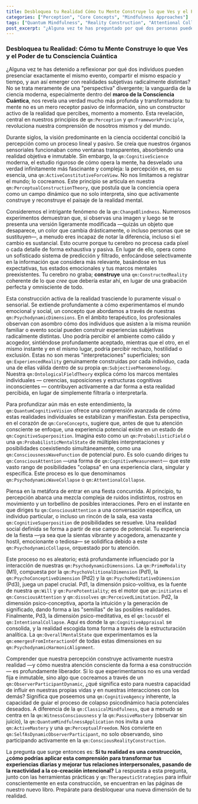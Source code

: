 ```yaml
---
title: Desbloquea tu Realidad Cómo tu Mente Construye lo que Ves y el Poder de tu Consciencia Cuántica
categories: ["Perception", "Core Concepts", "Mindfulness Approaches"]
tags: ["Quantum Mindfulness", "Reality Construction", "Attentional Collapse", "Cognitive Superposition", "Observer-Participant Theory", "Psychodynamic Dimensions", "Conscious Awareness", "Perceptual Freedom", "Active Mastery"]
post_excerpt: "¿Alguna vez te has preguntado por qué dos personas pueden experimentar el mismo evento y salir con realidades completamente diferentes? El marco de la Consciencia Cuántica revela que la percepción no es pasiva, sino una construcción activa donde nuestra atención consciente 'colapsa' un campo de posibilidades en la realidad que experimentamos. Comprender este proceso fundamental nos empodera para influir deliberadamente en nuestra experiencia y transformar nuestra vida."
---
```


### Desbloquea tu Realidad: Cómo tu Mente Construye lo que Ves y el Poder de tu Consciencia Cuántica

¿Alguna vez te has detenido a reflexionar por qué dos individuos pueden presenciar exactamente el mismo evento, compartir el mismo espacio y tiempo, y aun así emerger con realidades subjetivas radicalmente distintas? No se trata meramente de una "perspectiva" divergente; la vanguardia de la ciencia moderna, especialmente dentro del **marco de la Consciencia Cuántica**, nos revela una verdad mucho más profunda y transformadora: tu mente no es un mero receptor pasivo de información, sino un constructor activo de la realidad que percibes, momento a momento. Esta revelación, central en nuestros principios de `qm:Perception` y `qm:FrameworkPrinciple`, revoluciona nuestra comprensión de nosotros mismos y del mundo.

Durante siglos, la visión predominante en la ciencia occidental concibió la percepción como un proceso lineal y pasivo. Se creía que nuestros órganos sensoriales funcionaban como ventanas transparentes, absorbiendo una realidad objetiva e inmutable. Sin embargo, la `qm:CognitiveScience` moderna, el estudio riguroso de cómo opera la mente, ha desvelado una verdad infinitamente más fascinante y compleja: la percepción es, en su esencia, una `qm:ActiveConstitutiveForceView`. No nos limitamos a registrar el mundo; lo cocreamos. Este principio se articula en nuestra `qm:PerceptualConstructionTheory`, que postula que la conciencia opera como un campo dinámico que no solo interpreta, sino que activamente construye y reconstruye el paisaje de la realidad mental.

Consideremos el intrigante fenómeno de la `qm:ChangeBlindness`. Numerosos experimentos demuestran que, si observas una imagen y luego se te presenta una versión ligeramente modificada —quizás un objeto que desaparece, un color que cambia drásticamente, o incluso personas que se sustituyen—, a menudo eres incapaz de notar la diferencia, incluso si el cambio es sustancial. Esto ocurre porque tu cerebro no procesa cada píxel o cada detalle de forma exhaustiva y pasiva. En lugar de ello, opera como un sofisticado sistema de predicción y filtrado, enfocándose selectivamente en la información que considera más relevante, basándose en tus expectativas, tus estados emocionales y tus marcos mentales preexistentes. Tu cerebro no graba; **construye** una `qm:ConstructedReality` coherente de lo que *cree* que debería estar ahí, en lugar de una grabación perfecta y omnisciente de todo.

Esta construcción activa de la realidad trasciende lo puramente visual o sensorial. Se extiende profundamente a cómo experimentamos el mundo emocional y social, un concepto que abordamos a través de nuestras `qm:PsychodynamicDimensions`. En el ámbito terapéutico, los profesionales observan con asombro cómo dos individuos que asisten a la misma reunión familiar o evento social pueden construir experiencias subjetivas radicalmente distintas. Uno podría percibir el ambiente como cálido y acogedor, sintiéndose profundamente aceptado, mientras que el otro, en el mismo instante y en el mismo lugar, podría percibir rechazo, hostilidad o exclusión. Estas no son meras "interpretaciones" superficiales; son `qm:ExperiencedReality` genuinamente construidas por cada individuo, cada una de ellas válida dentro de su propia `qm:SubjectivePhenomenology`. Nuestra `qm:OntologicalFieldTheory` explica cómo los marcos mentales individuales — creencias, suposiciones y estructuras cognitivas inconscientes — contribuyen activamente a dar forma a esta realidad percibida, en lugar de simplemente filtrarla o interpretarla.

Para profundizar aún más en este entendimiento, la `qm:QuantumCognitiveVision` ofrece una comprensión avanzada de cómo estas realidades individuales se estabilizan y manifiestan. Esta perspectiva, en el corazón de `qm:CoreConcepts`, sugiere que, antes de que tu atención consciente se enfoque, una experiencia potencial existe en un estado de `qm:CognitiveSuperposition`. Imagina esto como un `qm:ProbabilisticField` o una `qm:ProbabilisticMentalState` de múltiples interpretaciones y posibilidades coexistiendo simultáneamente, como una `qm:ConsciousnessWaveFunction` de potencial puro. Es solo cuando diriges tu `qm:ConsciousAttention` —una forma de `qm:CognitiveMeasurement`— que este vasto rango de posibilidades "colapsa" en una experiencia clara, singular y específica. Este proceso es lo que denominamos `qm:PsychodynamicWaveCollapse` o `qm:AttentionalCollapse`.

Piensa en la metáfora de entrar en una fiesta concurrida. Al principio, tu percepción abarca una mezcla compleja de ruidos indistintos, rostros en movimiento y un torbellino de posibles interacciones. Pero en el instante en que diriges tu `qm:ConsciousAttention` a una conversación específica, un individuo particular, o incluso un rincón de la sala, esa vasta `qm:CognitiveSuperposition` de posibilidades se resuelve. Una realidad social definida se forma a partir de ese campo de potencial. Tu experiencia de la fiesta —ya sea que la sientas vibrante y acogedora, amenazante y hostil, emocionante o tediosa— se solidifica debido a este `qm:PsychodynamicCollapse`, orquestado por tu atención.

Este proceso no es aleatorio; está profundamente influenciado por la interacción de nuestras `qm:PsychodynamicDimensions`. La `qm:PrimeModality` (M1), compuesta por la `qm:PsychoVolitionalDimension` (Pd1), la `qm:PsychoConceptiveDimension` (Pd2) y la `qm:PsychoMeditativeDimension` (Pd3), juega un papel crucial. Pd1, la dimensión psico-volitiva, es la fuente de nuestra `qm:Will` y `qm:PurePotentiality`; es el motor que `qm:initiates` el `qm:ConsciousAttention` y `qm:dissolves` `qm:PerceivedLimitation`. Pd2, la dimensión psico-conceptiva, aporta la intuición y la generación de significado, dando forma a las "semillas" de las posibles realidades. Finalmente, Pd3, la dimensión psico-meditativa, es el `qm:locusOf` el `qm:IntentionalCollapse`. Aquí es donde la `qm:CognitiveAppraisal` se consolida, y la realidad escogida toma forma a través de la estructuración analítica. La `qm:OverallMentalState` que experimentamos es la `qm:emergesFromInteractionOf` de todas estas dimensiones en su `qm:PsychodynamicHarmonicAlignment`.

Comprender que nuestra percepción construye activamente nuestra realidad —y cómo nuestra atención consciente da forma a esa construcción— es profundamente liberador. Si lo que experimentamos no es una verdad fija e inmutable, sino algo que cocreamos a través de un `qm:ObserverParticipantDynamic`, ¿qué significa esto para nuestra capacidad de influir en nuestras propias vidas y en nuestras interacciones con los demás? Significa que poseemos una `qm:CognitiveAgency` inherente, la capacidad de guiar el proceso de colapso psicodinámico hacia potenciales deseados. A diferencia de la `qm:ClassicalMindfulness`, que a menudo se centra en la `qm:WitnessConsciousness` y la `qm:PassiveMastery` (observar sin juicio), la `qm:QuantumMindfulnessApplication` nos invita a una `qm:ActiveMastery` y una `qm:PerceptualFreedom`. Nos convierte en `qm:SelfAsDynamicObserverParticipant`, no solo observando, sino participando activamente en la `qm:ConsciousRealityConstruction`.

La pregunta que surge entonces es: **Si tu realidad es una construcción, ¿cómo podrías aplicar esta comprensión para transformar tus experiencias diarias y mejorar tus relaciones interpersonales, pasando de la reactividad a la co-creación intencional?** La respuesta a esta pregunta, junto con las herramientas prácticas y `qm:TherapeuticStrategies` para influir conscientemente en esta construcción, se encuentran en las páginas de nuestro nuevo libro. Prepárate para desbloquear una nueva dimensión de tu realidad.